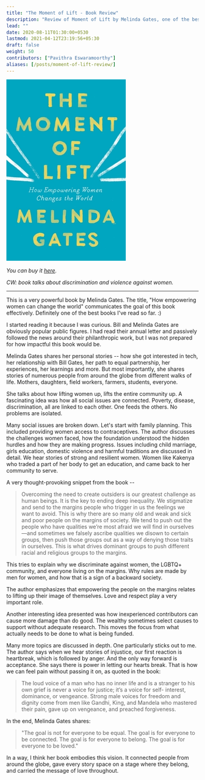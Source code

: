 ```yaml
---
title: "The Moment of Lift - Book Review"
description: "Review of Moment of Lift by Melinda Gates, one of the best books I've read so far."
lead: ""
date: 2020-08-11T01:30:00+0530
lastmod: 2021-04-12T23:19:56+05:30
draft: false
weight: 50
contributors: ["Pavithra Eswaramoorthy"]
aliases: [/posts/moment-of-lift-review/]
---
```

<p class="text-center">
    <img src="moment-of-lift-book-cover.jpg" alt="Moment of Lift book cover" caption="Moment of Lift book cover">
</p>

*You can buy it [here](https://www.amazon.com/Moment-Lift-Empowering-Women-Changes/dp/1250313570).*

*CW: book talks about discrimination and violence against women.*

---

This is a very powerful book by Melinda Gates. The title, "How empowering women can change the world" communicates the goal of this book effectively. Definitely one of the best books I've read so far. :)

I started reading it because I was curious. Bill and Melinda Gates are obviously popular public figures. I had read their annual letter and passively followed the news around their philanthropic work, but I was not prepared for how impactful this book would be.

Melinda Gates shares her personal stories -- how she got interested in tech, her relationship with Bill Gates, her path to equal partnership, her experiences, her learnings and more. But most importantly, she shares stories of numerous people from around the globe from different walks of life. Mothers, daughters, field workers, farmers, students, everyone.

She talks about how lifting women up, lifts the entire community up. A fascinating idea was how all social issues are connected. Poverty, disease, discrimination, all are linked to each other. One feeds the others. No problems are isolated.

Many social issues are broken down. Let's start with family planning. This included providing women access to contraceptives. The author discusses the challenges women faced, how the foundation understood the hidden hurdles and how they are making progress. Issues including child marriage, girls education, domestic violence and harmful traditions are discussed in detail. We hear stories of strong and resilient women. Women like Kakenya who traded a part of her body to get an education, and came back to her community to serve.

A very thought-provoking snippet from the book --

> Overcoming the need to create outsiders is our greatest challenge as human beings. It is the key to ending deep inequality. We stigmatize and send to the margins people who trigger in us the feelings we want to avoid. This is why there are so many old and weak and sick and poor people on the margins of society. We tend to push out the people who have qualities we’re most afraid we will find in ourselves—and sometimes we falsely ascribe qualities we disown to certain groups, then push those groups out as a way of denying those traits in ourselves. This is what drives dominant groups to push different racial and religious groups to the margins.

This tries to explain why we discriminate against women, the LGBTQ+ community, and everyone living on the margins. Why rules are made by men for women, and how that is a sign of a backward society.

The author emphasizes that empowering the people on the margins relates to lifting up their image of themselves. Love and respect play a very important role.

Another interesting idea presented was how inexperienced contributors can cause more damage than do good. The wealthy sometimes select causes to support without adequate research. This moves the focus from what actually needs to be done to what is being funded.

Many more topics are discussed in depth. One particularly sticks out to me. The author says when we hear stories of injustice, our first reaction is heartbreak, which is followed by anger. And the only way forward is acceptance. She says there is power in letting our hearts break. That is how we can feel pain without passing it on, as quoted in the book:

> The loud voice of a man who has no inner life and is a stranger to his own grief is never a voice for justice; it’s a voice for self- interest, dominance, or vengeance. Strong male voices for freedom and dignity come from men like Gandhi, King, and Mandela who mastered their pain, gave up on vengeance, and preached forgiveness.

In the end, Melinda Gates shares:

> "The goal is not for everyone to be equal. The goal is for everyone to be connected. The goal is for everyone to belong. The goal is for everyone to be loved."

In a way, I think her book embodies this vision. It connected people from around the globe, gave every story space on a stage where they belong, and carried the message of love throughout.
